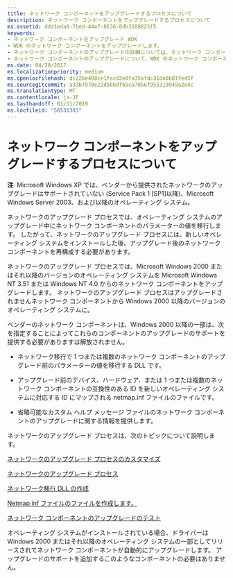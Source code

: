 ```yaml
---
title: ネットワーク コンポーネントをアップグレードするプロセスについて
description: ネットワーク コンポーネントをアップグレードするプロセスについて
ms.assetid: ddd1eda0-7bed-44e7-8636-8db3508825f5
keywords:
- ネットワーク コンポーネントをアップグレード WDK
- WDK のネットワーク コンポーネントをアップグレードします。
- ネットワーク コンポーネントのアップグレードの詳細については、ネットワーク コンポーネント アップグレード WDK、
- ネットワーク コンポーネントのアップグレードについて、WDK のネットワーク コンポーネントをアップグレードします。
ms.date: 04/20/2017
ms.localizationpriority: medium
ms.openlocfilehash: dc22be488ce1facd2e0fa35afdc31da0b01fe45f
ms.sourcegitcommit: a33b7978e22d5bb9f65ca7056f955319049a2e4c
ms.translationtype: MT
ms.contentlocale: ja-JP
ms.lasthandoff: 01/31/2019
ms.locfileid: "56531383"
---
```

# <a name="process-for-upgrading-network-components"></a>ネットワーク コンポーネントをアップグレードするプロセスについて





**注**  Microsoft Windows XP では、ベンダーから提供されたネットワークのアップグレードはサポートされていない (Service Pack 1 \[SP1\]以降)、Microsoft Windows Server 2003、および以降のオペレーティング システム。

 

ネットワークのアップグレード プロセスでは、オペレーティング システムのアップグレード中にネットワーク コンポーネントのパラメーターの値を移行します。 したがって、ネットワークのアップグレード プロセスには、新しいオペレーティング システムをインストールした後、アップグレード後のネットワーク コンポーネントを再構成する必要があります。

ネットワークのアップグレード プロセスでは、Microsoft Windows 2000 またはそれ以降のバージョンのオペレーティング システムを Microsoft Windows NT 3.51 または Windows NT 4.0 からのネットワーク コンポーネントをアップグレードします。 ネットワークのアップグレード プロセスはアップグレードされませんネットワーク コンポーネントから Windows 2000 以降のバージョンのオペレーティング システムに。

ベンダーのネットワーク コンポーネントは、Windows 2000 以降の一部は、次を指定することによってこれらのコンポーネントのアップグレードのサポートを提供する必要がありますは解放されません。

-   ネットワーク移行で 1 つまたは複数のネットワーク コンポーネントのアップグレード前のパラメーターの値を移行する DLL です。

-   アップグレード前のデバイス、ハードウェア、または 1 つまたは複数のネットワーク コンポーネントの互換性のある ID を新しいオペレーティング システムに対応する ID にマップされる netmap.inf ファイルのファイルです。

-   省略可能なカスタム ヘルプ メッセージ ファイルのネットワーク コンポーネントのアップグレードに関する情報を提供します。

ネットワークのアップグレード プロセスは、次のトピックについて説明します。

[ネットワークのアップグレード プロセスのカスタマイズ](customizing-the-network-upgrade-process.md)

[ネットワークのアップグレード プロセス](the-network-upgrade-process.md)

[ネットワーク移行 DLL の作成](writing-a-network-migration-dll.md)

[Netmap.inf ファイルのファイルを作成します。](creating-a-netmap-inf-file.md)

[ネットワーク コンポーネントのアップグレードのテスト](testing-the-upgrade-of-network-components.md)

オペレーティング システムがインストールされている場合、ドライバーは Windows 2000 またはそれ以降のオペレーティング システムの一部としてリリースされてネットワーク コンポーネントが自動的にアップグレードします。 アップグレードのサポートを追加するこのようなコンポーネントの必要はありません。

 

 





